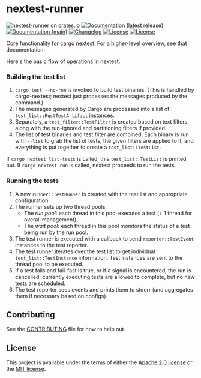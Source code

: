 # nextest-runner

[![nextest-runner on crates.io](https://img.shields.io/crates/v/nextest-runner)](https://crates.io/crates/nextest-runner)
[![Documentation (latest release)](https://img.shields.io/badge/docs-latest-brightgreen.svg)](https://docs.rs/nextest-runner/)
[![Documentation (main)](https://img.shields.io/badge/docs-main-purple)](https://nextest-rs.github.io/nextest/rustdoc/nextest_runner/)
[![Changelog](https://img.shields.io/badge/changelog-latest-blue)](CHANGELOG.md)
[![License](https://img.shields.io/badge/license-Apache-green.svg)](LICENSE-APACHE)
[![License](https://img.shields.io/badge/license-MIT-green.svg)](LICENSE-MIT)

Core functionality for [cargo nextest](https://crates.io/crates/cargo-nextest). For a
higher-level overview, see that documentation.

Here's the basic flow of operations in nextest.

### Building the test list

1. `cargo test --no-run` is invoked to build test binaries. (This is handled by cargo-nextest;
   nextest just processes the messages produced by the command.)
2. The messages generated by Cargo are processed into a list of `test_list::RustTestArtifact`
   instances.
3. Separately, a `test_filter::TestFilter` is created based on text filters, along with the
   run-ignored and partitioning filters if provided.
4. The list of test binaries and test filter are combined. Each binary is run with `--list` to
   grab the list of tests, the given filters are applied to it, and everything is put together
   to create a `test_list::TestList`.

If `cargo nextest list-tests` is called, this `test_list::TestList` is printed out. If `cargo
nextest run` is called, nextest proceeds to run the tests.

### Running the tests

1. A new `runner::TestRunner` is created with the test list and appropriate configuration.
2. The runner sets up two thread pools:
    * The *run pool*: each thread in this pool executes a test (+ 1 thread for overall
      management).
    * The *wait pool*: each thread in this pool monitors the status of a test being run by the
      run pool.
3. The test runner is executed with a callback to send `reporter::TestEvent` instances to the
   test reporter.
4. The test runner iterates over the test list to get individual `test_list::TestInstance`
   information. Test instances are sent to the thread pool to be executed.
5. If a test fails and fail-fast is true, or if a signal is encountered, the run is cancelled;
   currently executing tests are allowed to complete, but no new tests are scheduled.
6. The test reporter sees events and prints them to stderr (and aggregates them if necessary
   based on configs).

## Contributing

See the [CONTRIBUTING](../CONTRIBUTING.md) file for how to help out.

## License

This project is available under the terms of either the [Apache 2.0 license](../LICENSE-APACHE) or
the [MIT license](../LICENSE-MIT).

<!--
README.md is generated from README.tpl by cargo readme. To regenerate, run from the repository root:

./scripts/regenerate-readmes.sh
-->
